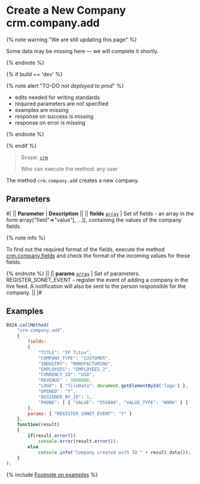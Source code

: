 # Create a New Company crm.company.add

{% note warning "We are still updating this page" %}

Some data may be missing here — we will complete it shortly.

{% endnote %}

{% if build == 'dev' %}

{% note alert "TO-DO _not deployed to prod_" %}

- edits needed for writing standards
- required parameters are not specified
- examples are missing
- response on success is missing
- response on error is missing

{% endnote %}

{% endif %}

> Scope: [`crm`](../../scopes/permissions.md)
>
> Who can execute the method: any user

The method `crm.company.add` creates a new company.

## Parameters

#|
|| **Parameter** | **Description** ||
|| **fields**
[`array`](../../data-types.md) | Set of fields - an array in the form array("field"=>"value"[, ...]), containing the values of the company fields. 

{% note info %}

To find out the required format of the fields, execute the method [crm.company.fields](./crm-company-fields.md) and check the format of the incoming values for these fields.

{% endnote %}
 ||
|| **params**
[`array`](../../data-types.md) | Set of parameters. REGISTER_SONET_EVENT - register the event of adding a company in the live feed. A notification will also be sent to the person responsible for the company. ||
|#

## Examples

```js
BX24.callMethod(
    "crm.company.add",
    {
        fields:
        {
            "TITLE": "IP Titov",
            "COMPANY_TYPE": "CUSTOMER",
            "INDUSTRY": "MANUFACTURING",
            "EMPLOYEES": "EMPLOYEES_2",
            "CURRENCY_ID": "USD",
            "REVENUE" : 3000000,
            "LOGO": { "fileData": document.getElementById('logo') },
            "OPENED": "Y",
            "ASSIGNED_BY_ID": 1,
            "PHONE": [ { "VALUE": "555888", "VALUE_TYPE": "WORK" } ]     
        },
        params: { "REGISTER_SONET_EVENT": "Y" }        
    },
    function(result)
    {
        if(result.error())
            console.error(result.error());
        else
            console.info("Company created with ID " + result.data());
    }
);
```

{% include [Footnote on examples](../../../_includes/examples.md) %}